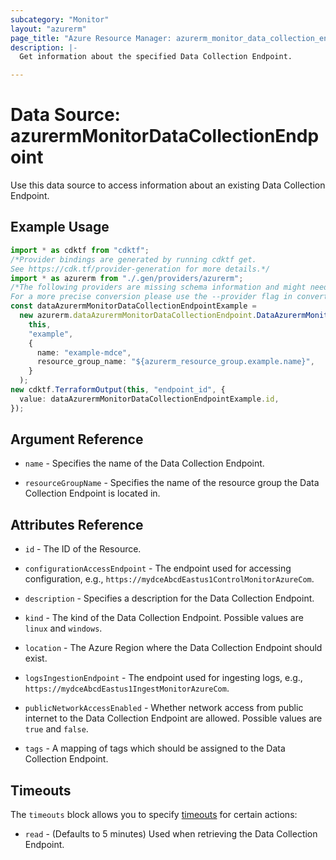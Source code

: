 ```yaml
---
subcategory: "Monitor"
layout: "azurerm"
page_title: "Azure Resource Manager: azurerm_monitor_data_collection_endpoint"
description: |-
  Get information about the specified Data Collection Endpoint.

---
```


# Data Source: azurermMonitorDataCollectionEndpoint

Use this data source to access information about an existing Data Collection Endpoint.

## Example Usage

```typescript
import * as cdktf from "cdktf";
/*Provider bindings are generated by running cdktf get.
See https://cdk.tf/provider-generation for more details.*/
import * as azurerm from "./.gen/providers/azurerm";
/*The following providers are missing schema information and might need manual adjustments to synthesize correctly: azurerm.
For a more precise conversion please use the --provider flag in convert.*/
const dataAzurermMonitorDataCollectionEndpointExample =
  new azurerm.dataAzurermMonitorDataCollectionEndpoint.DataAzurermMonitorDataCollectionEndpoint(
    this,
    "example",
    {
      name: "example-mdce",
      resource_group_name: "${azurerm_resource_group.example.name}",
    }
  );
new cdktf.TerraformOutput(this, "endpoint_id", {
  value: dataAzurermMonitorDataCollectionEndpointExample.id,
});

```

## Argument Reference

*   `name` - Specifies the name of the Data Collection Endpoint.

*   `resourceGroupName` - Specifies the name of the resource group the Data Collection Endpoint is located in.

## Attributes Reference

*   `id` - The ID of the Resource.

*   `configurationAccessEndpoint` - The endpoint used for accessing configuration, e.g., `https://mydceAbcdEastus1ControlMonitorAzureCom`.

*   `description` - Specifies a description for the Data Collection Endpoint.

*   `kind` - The kind of the Data Collection Endpoint. Possible values are `linux` and `windows`.

*   `location` - The Azure Region where the Data Collection Endpoint should exist.

*   `logsIngestionEndpoint` - The endpoint used for ingesting logs, e.g., `https://mydceAbcdEastus1IngestMonitorAzureCom`.

*   `publicNetworkAccessEnabled` - Whether network access from public internet to the Data Collection Endpoint are allowed. Possible values are `true` and `false`.

*   `tags` - A mapping of tags which should be assigned to the Data Collection Endpoint.

## Timeouts

The `timeouts` block allows you to specify [timeouts](https://www.terraform.io/language/resources/syntax#operation-timeouts) for certain actions:

* `read` - (Defaults to 5 minutes) Used when retrieving the Data Collection Endpoint.
